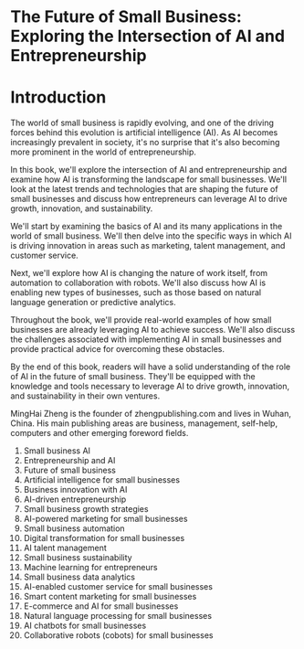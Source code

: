 # The Future of Small Business: Exploring the Intersection of AI and Entrepreneurship

# Introduction

The world of small business is rapidly evolving, and one of the driving forces behind this evolution is artificial intelligence (AI). As AI becomes increasingly prevalent in society, it's no surprise that it's also becoming more prominent in the world of entrepreneurship.

In this book, we'll explore the intersection of AI and entrepreneurship and examine how AI is transforming the landscape for small businesses. We'll look at the latest trends and technologies that are shaping the future of small businesses and discuss how entrepreneurs can leverage AI to drive growth, innovation, and sustainability.

We'll start by examining the basics of AI and its many applications in the world of small business. We'll then delve into the specific ways in which AI is driving innovation in areas such as marketing, talent management, and customer service.

Next, we'll explore how AI is changing the nature of work itself, from automation to collaboration with robots. We'll also discuss how AI is enabling new types of businesses, such as those based on natural language generation or predictive analytics.

Throughout the book, we'll provide real-world examples of how small businesses are already leveraging AI to achieve success. We'll also discuss the challenges associated with implementing AI in small businesses and provide practical advice for overcoming these obstacles.

By the end of this book, readers will have a solid understanding of the role of AI in the future of small business. They'll be equipped with the knowledge and tools necessary to leverage AI to drive growth, innovation, and sustainability in their own ventures.

MingHai Zheng is the founder of zhengpublishing.com and lives in Wuhan, China. His main publishing areas are business, management, self-help, computers and other emerging foreword fields.



1. Small business AI
2. Entrepreneurship and AI
3. Future of small business
4. Artificial intelligence for small businesses
5. Business innovation with AI
6. AI-driven entrepreneurship
7. Small business growth strategies
8. AI-powered marketing for small businesses
9. Small business automation
10. Digital transformation for small businesses
11. AI talent management
12. Small business sustainability
13. Machine learning for entrepreneurs
14. Small business data analytics
15. AI-enabled customer service for small businesses
16. Smart content marketing for small businesses
17. E-commerce and AI for small businesses
18. Natural language processing for small businesses
19. AI chatbots for small businesses
20. Collaborative robots (cobots) for small businesses

